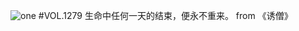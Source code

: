 ![one](http://image.wufazhuce.com/Fpkl3qoYYP17vjC1zWqSn5696XdH)
#VOL.1279
生命中任何一天的结束，便永不重来。 from 《诱僧》